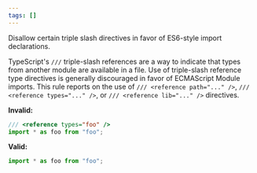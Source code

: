 ```yaml
---
tags: []
---
```


Disallow certain triple slash directives in favor of ES6-style import
declarations.

TypeScript's `///` triple-slash references are a way to indicate that types from
another module are available in a file. Use of triple-slash reference type
directives is generally discouraged in favor of ECMAScript Module imports. This
rule reports on the use of `/// <reference path="..." />`,
`/// <reference types="..." />`, or `/// <reference lib="..." />` directives.

**Invalid:**

```typescript
/// <reference types="foo" />
import * as foo from "foo";
```

**Valid:**

```typescript
import * as foo from "foo";
```
